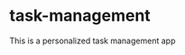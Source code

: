 # task-management

This is a personalized task management app

<!-- pending works -->
<!-- 1.rate limiting not applied  -->
<!-- 2.  block person logic not applied -->
<!-- 3.creating controller and  error handling should be improved -->
